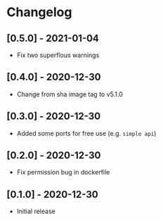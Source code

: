# Changelog

## [0.5.0] - 2021-01-04
- Fix two superflous warnings

## [0.4.0] - 2020-12-30
- Change from sha image tag to v5.1.0

## [0.3.0] - 2020-12-30
- Added some ports for free use (e.g. `simple api`)

## [0.2.0] - 2020-12-30
- Fix permission bug in dockerfile

## [0.1.0] - 2020-12-30
- Initial release